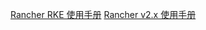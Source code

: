 [Rancher RKE 使用手册](https://www.bookstack.cn/books/rancher-rke)
[Rancher v2.x 使用手册](https://www.bookstack.cn/books/rancher-v2.x)

